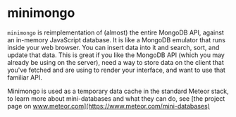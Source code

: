 # minimongo

`minimongo` is reimplementation of (almost) the entire MongoDB API, against an
in-memory JavaScript database. It is like a MongoDB emulator that runs inside
your web browser. You can insert data into it and search, sort, and update that
data. This is great if you like the MongoDB API (which you may already be using
on the server), need a way to store data on the client that you've fetched and
are using to render your interface, and want to use that familiar API.

Minimongo is used as a temporary data cache in the standard Meteor stack, to
learn more about mini-databases and what they can do, see [the project page on
www.meteor.com](https://www.meteor.com/mini-databases)


